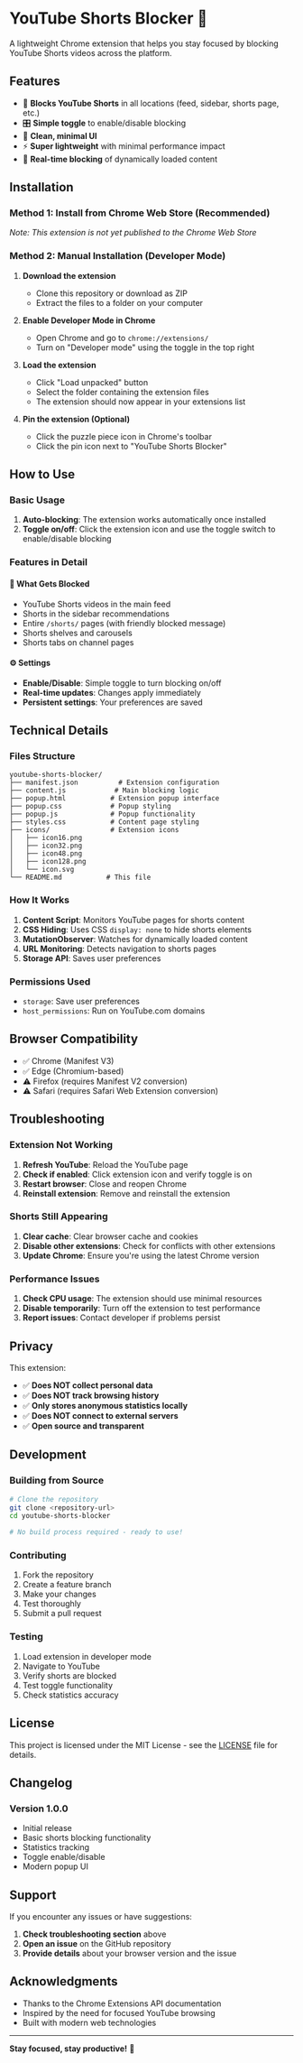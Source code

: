 # YouTube Shorts Blocker 🚫

A lightweight Chrome extension that helps you stay focused by blocking YouTube Shorts videos across the platform.

## Features

- 🚫 **Blocks YouTube Shorts** in all locations (feed, sidebar, shorts page, etc.)
- 🎛️ **Simple toggle** to enable/disable blocking
- 🎨 **Clean, minimal UI** 
- ⚡ **Super lightweight** with minimal performance impact
- 🔄 **Real-time blocking** of dynamically loaded content

## Installation

### Method 1: Install from Chrome Web Store (Recommended)
*Note: This extension is not yet published to the Chrome Web Store*

### Method 2: Manual Installation (Developer Mode)

1. **Download the extension**
   - Clone this repository or download as ZIP
   - Extract the files to a folder on your computer

2. **Enable Developer Mode in Chrome**
   - Open Chrome and go to `chrome://extensions/`
   - Turn on "Developer mode" using the toggle in the top right

3. **Load the extension**
   - Click "Load unpacked" button
   - Select the folder containing the extension files
   - The extension should now appear in your extensions list

4. **Pin the extension (Optional)**
   - Click the puzzle piece icon in Chrome's toolbar
   - Click the pin icon next to "YouTube Shorts Blocker"

## How to Use

### Basic Usage
1. **Auto-blocking**: The extension works automatically once installed
2. **Toggle on/off**: Click the extension icon and use the toggle switch to enable/disable blocking

### Features in Detail

#### 🎯 What Gets Blocked
- YouTube Shorts videos in the main feed
- Shorts in the sidebar recommendations
- Entire `/shorts/` pages (with friendly blocked message)
- Shorts shelves and carousels
- Shorts tabs on channel pages

#### ⚙️ Settings
- **Enable/Disable**: Simple toggle to turn blocking on/off
- **Real-time updates**: Changes apply immediately
- **Persistent settings**: Your preferences are saved

## Technical Details

### Files Structure
```
youtube-shorts-blocker/
├── manifest.json          # Extension configuration
├── content.js            # Main blocking logic
├── popup.html           # Extension popup interface
├── popup.css            # Popup styling
├── popup.js             # Popup functionality
├── styles.css           # Content page styling
├── icons/               # Extension icons
│   ├── icon16.png
│   ├── icon32.png
│   ├── icon48.png
│   ├── icon128.png
│   └── icon.svg
└── README.md           # This file
```

### How It Works
1. **Content Script**: Monitors YouTube pages for shorts content
2. **CSS Hiding**: Uses CSS `display: none` to hide shorts elements
3. **MutationObserver**: Watches for dynamically loaded content
4. **URL Monitoring**: Detects navigation to shorts pages
5. **Storage API**: Saves user preferences

### Permissions Used
- `storage`: Save user preferences
- `host_permissions`: Run on YouTube.com domains

## Browser Compatibility

- ✅ Chrome (Manifest V3)
- ✅ Edge (Chromium-based)
- ⚠️ Firefox (requires Manifest V2 conversion)
- ⚠️ Safari (requires Safari Web Extension conversion)

## Troubleshooting

### Extension Not Working
1. **Refresh YouTube**: Reload the YouTube page
2. **Check if enabled**: Click extension icon and verify toggle is on
3. **Restart browser**: Close and reopen Chrome
4. **Reinstall extension**: Remove and reinstall the extension

### Shorts Still Appearing
1. **Clear cache**: Clear browser cache and cookies
2. **Disable other extensions**: Check for conflicts with other extensions
3. **Update Chrome**: Ensure you're using the latest Chrome version

### Performance Issues
1. **Check CPU usage**: The extension should use minimal resources
2. **Disable temporarily**: Turn off the extension to test performance
3. **Report issues**: Contact developer if problems persist

## Privacy

This extension:
- ✅ **Does NOT collect personal data**
- ✅ **Does NOT track browsing history**
- ✅ **Only stores anonymous statistics locally**
- ✅ **Does NOT connect to external servers**
- ✅ **Open source and transparent**

## Development

### Building from Source
```bash
# Clone the repository
git clone <repository-url>
cd youtube-shorts-blocker

# No build process required - ready to use!
```

### Contributing
1. Fork the repository
2. Create a feature branch
3. Make your changes
4. Test thoroughly
5. Submit a pull request

### Testing
1. Load extension in developer mode
2. Navigate to YouTube
3. Verify shorts are blocked
4. Test toggle functionality
5. Check statistics accuracy

## License

This project is licensed under the MIT License - see the [LICENSE](LICENSE) file for details.

## Changelog

### Version 1.0.0
- Initial release
- Basic shorts blocking functionality
- Statistics tracking
- Toggle enable/disable
- Modern popup UI

## Support

If you encounter any issues or have suggestions:

1. **Check troubleshooting section** above
2. **Open an issue** on the GitHub repository
3. **Provide details** about your browser version and the issue

## Acknowledgments

- Thanks to the Chrome Extensions API documentation
- Inspired by the need for focused YouTube browsing
- Built with modern web technologies

---

**Stay focused, stay productive!** 🎯
